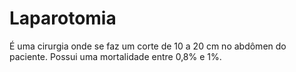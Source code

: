 # Laparotomia
É uma cirurgia onde se faz um corte de 10 a 20 cm no abdômen do paciente. Possui uma mortalidade entre 0,8% e 1%.